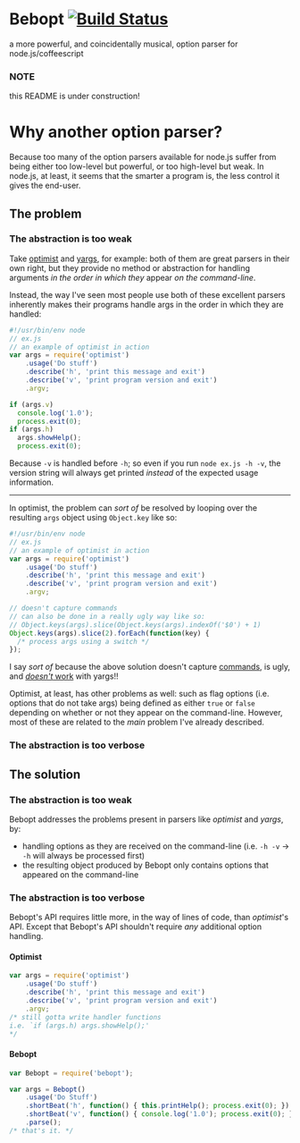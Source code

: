 # Bebopt [![Build Status](https://travis-ci.org/amagura/bebopt.svg?branch=master)](https://travis-ci.org/amagura/bebopt)
a more powerful, and coincidentally musical, option parser for node.js/coffeescript

### NOTE
this README is under construction!

# Why another option parser?
Because too many of the option parsers available for node.js suffer from being either too low-level but powerful, or too high-level but weak.  In node.js, at least, it seems that the smarter a program is, the less control it gives the end-user.

## The problem
### The abstraction is too weak
Take [optimist](https://github.com/substack/node-optimist) and [yargs](https://github.com/chevex/yargs), for example: both of them are great parsers in their own right, but they provide no method or abstraction for handling arguments _in the order in which they_ appear _on the command-line_.

Instead, the way I've seen most people use both of these excellent parsers inherently makes their programs handle args in the order in which they are handled:

```javascript
#!/usr/bin/env node
// ex.js
// an example of optimist in action
var args = require('optimist')
    .usage('Do stuff')
    .describe('h', 'print this message and exit')
    .describe('v', 'print program version and exit')
    .argv;

if (args.v)
  console.log('1.0');
  process.exit(0);
if (args.h)
  args.showHelp();
  process.exit(0);
```

Because `-v` is handled before `-h`; so even if you run `node ex.js -h -v`, the version string will always get printed _instead_ of the expected usage information.

***

In optimist, the problem can _sort of_ be resolved by looping over the resulting `args` object using `Object.key` like so:

```javascript
#!/usr/bin/env node
// ex.js
// an example of optimist in action
var args = require('optimist')
    .usage('Do stuff')
    .describe('h', 'print this message and exit')
    .describe('v', 'print program version and exit')
    .argv;

// doesn't capture commands
// can also be done in a really ugly way like so:
// Object.keys(args).slice(Object.keys(args).indexOf('$0') + 1)
Object.keys(args).slice(2).forEach(function(key) {
  /* process args using a switch */
});
```
I say _sort of_ because the above solution doesn't capture [commands](https://github.com/substack/node-optimist#and-non-hypenated-options-too-just-use-argv_), is ugly, and [_doesn't_ work](https://github.com/chevex/yargs/issues/39) with yargs!!

Optimist, at least, has other problems as well: such as flag options (i.e. options that do not take args) being defined as either `true` or `false` depending on whether or not they appear on the command-line.  However, most of these are related to the _main_ problem I've already described.

### The abstraction is too verbose

## The solution
### The abstraction is too weak
Bebopt addresses the problems present in parsers like _optimist_ and _yargs_, by:
* handling options as they are received on the command-line (i.e. `-h -v` -> `-h` will always be processed first)
* the resulting object produced by Bebopt only contains options that appeared on the command-line

### The abstraction is too verbose
Bebopt's API requires little more, in the way of lines of code, than _optimist_'s API.  Except that Bebopt's API shouldn't require _any_ additional option handling.

#### Optimist
```javascript
var args = require('optimist')
    .usage('Do stuff')
    .describe('h', 'print this message and exit')
    .describe('v', 'print program version and exit')
    .argv;
/* still gotta write handler functions
i.e. `if (args.h) args.showHelp();'
*/
```

#### Bebopt
```javascript
var Bebopt = require('bebopt');

var args = Bebopt()
    .usage('Do Stuff')
    .shortBeat('h', function() { this.printHelp(); process.exit(0); }).help('\tprint this message and exit')
    .shortBeat('v', function() { console.log('1.0'); process.exit(0); }).help('\tprint program version and exit')
    .parse();
/* that's it. */
```
